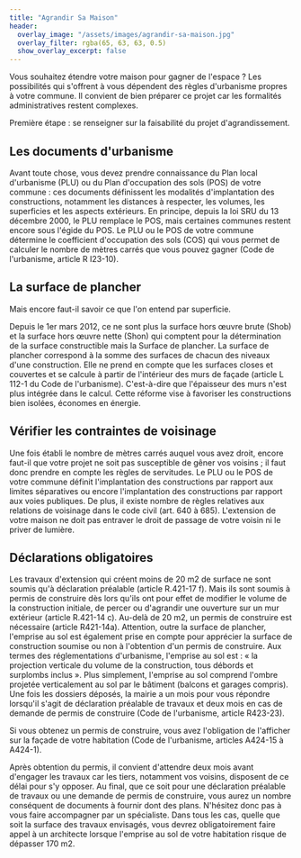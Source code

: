 ```yaml
---
title: "Agrandir Sa Maison"
header:
  overlay_image: "/assets/images/agrandir-sa-maison.jpg"
  overlay_filter: rgba(65, 63, 63, 0.5)
  show_overlay_excerpt: false
---
```

Vous souhaitez étendre votre maison pour gagner de l'espace ? Les possibilités qui s'offrent à vous dépendent des règles d'urbanisme propres à votre commune. Il convient de bien préparer ce projet car les formalités administratives restent complexes.

Première étape : se renseigner sur la faisabilité du projet d'agrandissement.
## Les documents d'urbanisme
Avant toute chose, vous devez prendre connaissance du Plan local d'urbanisme (PLU) ou du Plan d'occupation des sols (POS) de votre commune : ces documents définissent les modalités d'implantation des constructions, notamment les distances à respecter, les volumes, les superficies et les aspects extérieurs. En principe, depuis la loi SRU du 13 décembre 2000, le PLU remplace le POS, mais certaines communes restent encore sous l'égide du POS.
Le PLU ou le POS de votre commune détermine le coefficient d'occupation des sols (COS) qui vous permet de calculer le nombre de mètres carrés que vous pouvez gagner (Code de l'urbanisme, article R I23-10).
## La surface de plancher
Mais encore faut-il savoir ce que l'on entend par superficie.

Depuis le 1er mars 2012, ce ne sont plus la surface hors œuvre brute (Shob) et la surface hors œuvre nette (Shon) qui comptent pour la détermination de la surface constructible mais la Surface de plancher. La surface de plancher correspond à la somme des surfaces de chacun des niveaux d'une construction. Elle ne prend en compte que les surfaces closes et couvertes et se calcule à partir de l'intérieur des murs de façade (article L 112-1 du Code de l'urbanisme). C'est-à-dire que l'épaisseur des murs n'est plus intégrée dans le calcul. Cette réforme vise à favoriser les constructions bien isolées, économes en énergie.
 
## Vérifier les contraintes de voisinage
Une fois établi le nombre de mètres carrés auquel vous avez droit, encore faut-il que votre projet ne soit pas susceptible de gêner vos voisins ; il faut donc prendre en compte les règles de servitudes. Le PLU ou le POS de votre commune définit l'implantation des constructions par rapport aux limites séparatives ou encore l'implantation des constructions par rapport aux voies publiques. De plus, il existe nombre de règles relatives aux relations de voisinage dans le code civil (art. 640 à 685). L'extension de votre maison ne doit pas entraver le droit de passage de votre voisin ni le priver de lumière.
## Déclarations obligatoires
Les travaux d'extension qui créent moins de 20 m2 de surface ne sont soumis qu'à déclaration préalable (article R.421-17 f). Mais ils sont soumis à permis de construire dès lors qu'ils ont pour effet de modifier le volume de la construction initiale, de percer ou d'agrandir une ouverture sur un mur extérieur (article R.421-14 c).
Au-delà de 20 m2, un permis de construire est nécessaire (article R421-14a). Attention, outre la surface de plancher, l'emprise au sol est également prise en compte pour apprécier la surface de construction soumise ou non à l'obtention d'un permis de construire. Aux termes des réglementations d'urbanisme, l'emprise au sol est : « la projection verticale du volume de la construction, tous débords et surplombs inclus ». Plus simplement, l'emprise au sol comprend l'ombre projetée verticalement au sol par le bâtiment (balcons et garages compris). Une fois les dossiers déposés, la mairie a un mois pour vous répondre lorsqu'il s'agit de déclaration préalable de travaux et deux mois en cas de demande de permis de construire (Code de l'urbanisme, article R423-23).

Si vous obtenez un permis de construire, vous avez l'obligation de l'afficher sur la façade de votre habitation (Code de l'urbanisme, articles A424-15 à A424-1).

Après obtention du permis, il convient d'attendre deux mois avant d'engager les travaux car les tiers, notamment vos voisins, disposent de ce délai pour s'y opposer. Au final, que ce soit pour une déclaration préalable de travaux ou une demande de permis de construire, vous aurez un nombre conséquent de documents à fournir dont des plans. N'hésitez donc pas à vous faire accompagner par un spécialiste. Dans tous les cas, quelle que soit la surface des travaux envisagés, vous devrez obligatoirement faire appel à un architecte lorsque l'emprise au sol de votre habitation risque de dépasser 170 m2.
